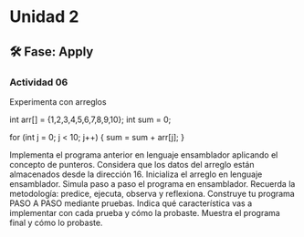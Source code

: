# Unidad 2


## 🛠 Fase: Apply

### Actividad 06
Experimenta con arreglos

int arr[] = {1,2,3,4,5,6,7,8,9,10};
int sum = 0;

for (int j = 0; j < 10; j++) {
    sum = sum + arr[j];
}

Implementa el programa anterior en lenguaje ensamblador aplicando el concepto de punteros.
Considera que los datos del arreglo están almacenados desde la dirección 16. Inicializa el arreglo en lenguaje ensamblador.
Simula paso a paso el programa en ensamblador. Recuerda la metodología: predice, ejecuta, observa y reflexiona.
Construye tu programa PASO A PASO mediante pruebas. Indica qué característica vas a implementar con cada prueba y cómo la probaste.
Muestra el programa final y cómo lo probaste.
